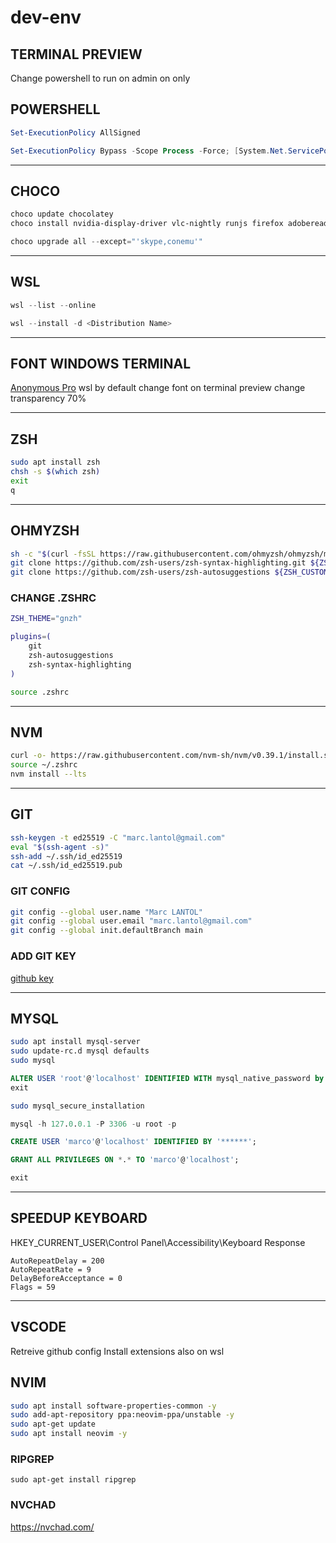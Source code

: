 # dev-env

## TERMINAL PREVIEW
Change powershell to run on admin on only

## POWERSHELL
```powershell
Set-ExecutionPolicy AllSigned
```
```powershell
Set-ExecutionPolicy Bypass -Scope Process -Force; [System.Net.ServicePointManager]::SecurityProtocol = [System.Net.ServicePointManager]::SecurityProtocol -bor 3072; iex ((New-Object System.Net.WebClient).DownloadString('https://community.chocolatey.org/install.ps1'))
```
___
## CHOCO
```powershell
choco update chocolatey
choco install nvidia-display-driver vlc-nightly runjs firefox adobereader ocenaudio powertoys dbeaver vscode transmission googlechrome
```

```powershell
choco upgrade all --except="'skype,conemu'"
```
___
## WSL

```powershell
wsl --list --online
```
```powershell
wsl --install -d <Distribution Name>
```
___
## FONT WINDOWS TERMINAL
[Anonymous Pro](https://www.marksimonson.com/fonts/view/anonymous-pro)
wsl by default
change font on terminal preview
change transparency 70%
___
## ZSH
```bash
sudo apt install zsh
chsh -s $(which zsh)
exit
q
```
___
## OHMYZSH

```bash
sh -c "$(curl -fsSL https://raw.githubusercontent.com/ohmyzsh/ohmyzsh/master/tools/install.sh)"
git clone https://github.com/zsh-users/zsh-syntax-highlighting.git ${ZSH_CUSTOM:-~/.oh-my-zsh/custom}/plugins/zsh-syntax-highlighting
git clone https://github.com/zsh-users/zsh-autosuggestions ${ZSH_CUSTOM:-~/.oh-my-zsh/custom}/plugins/zsh-autosuggestions
```
### CHANGE .ZSHRC
```bash
ZSH_THEME="gnzh"

plugins=(
    git
    zsh-autosuggestions
    zsh-syntax-highlighting
)
```
```bash
source .zshrc
```
___
## NVM
```bash
curl -o- https://raw.githubusercontent.com/nvm-sh/nvm/v0.39.1/install.sh | zsh
source ~/.zshrc
nvm install --lts
```
___
## GIT
```bash
ssh-keygen -t ed25519 -C "marc.lantol@gmail.com"
eval "$(ssh-agent -s)"
ssh-add ~/.ssh/id_ed25519
cat ~/.ssh/id_ed25519.pub
```

### GIT CONFIG
```bash
git config --global user.name "Marc LANTOL"
git config --global user.email "marc.lantol@gmail.com"
git config --global init.defaultBranch main
```

### ADD GIT KEY
[github key](https://github.com/settings/keys)
___
## MYSQL
```bash
sudo apt install mysql-server
sudo update-rc.d mysql defaults
sudo mysql
```
```sql
ALTER USER 'root'@'localhost' IDENTIFIED WITH mysql_native_password by '********';
exit
```
```bash
sudo mysql_secure_installation
```
```sql
mysql -h 127.0.0.1 -P 3306 -u root -p
```
```sql
CREATE USER 'marco'@'localhost' IDENTIFIED BY '******';
```
```sql
GRANT ALL PRIVILEGES ON *.* TO 'marco'@'localhost';
```
```sql
exit
```
___

## SPEEDUP KEYBOARD
HKEY_CURRENT_USER\Control Panel\Accessibility\Keyboard Response
```
AutoRepeatDelay = 200
AutoRepeatRate = 9
DelayBeforeAcceptance = 0
Flags = 59
```
___

## VSCODE
Retreive github config
Install extensions also on wsl

## NVIM
```bash
sudo apt install software-properties-common -y
sudo add-apt-repository ppa:neovim-ppa/unstable -y
sudo apt-get update
sudo apt install neovim -y
```
### RIPGREP
```
sudo apt-get install ripgrep
```
### NVCHAD
https://nvchad.com/

